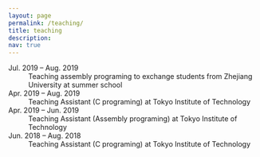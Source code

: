 ```yaml
---
layout: page
permalink: /teaching/
title: teaching
description: 
nav: true
---
```


<dl>
    <dt>Jul. 2019 &ndash; Aug. 2019</dt>
    <dd>Teaching assembly programing to exchange students from Zhejiang University at summer school</dd>
    <dt>Apr. 2019 &ndash; Aug. 2019</dt>
    <dd>Teaching Assistant (C programing) at Tokyo Institute of Technology</dd>
    <dt>Apr. 2019 &ndash; Jun. 2019</dt>
    <dd>Teaching Assistant (Assembly programing) at Tokyo Institute of Technology</dd>
    <dt>Jun. 2018 &ndash; Aug. 2018</dt>
    <dd>Teaching Assistant (C programing) at Tokyo Institute of Technology</dd>
</dl>